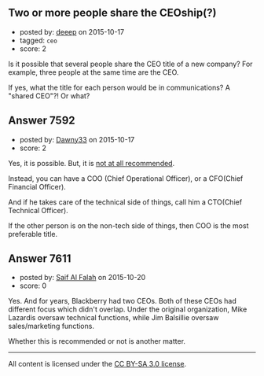 ## Two or more people share the CEOship(?)

- posted by: [deeep](https://stackexchange.com/users/4849819/deeep) on 2015-10-17
- tagged: `ceo`
- score: 2

<p>Is it possible that several people share the CEO title of a new company? For example, three people at the same time are the CEO. </p>

<p>If yes, what the title for each person would be in communications? A "shared CEO"?! Or what?</p>



## Answer 7592

- posted by: [Dawny33](https://stackexchange.com/users/6444670/dawny33) on 2015-10-17
- score: 2

<p>Yes, it is possible. But, it is <a href="http://datainsightsideas.com/post/32815783974" rel="nofollow">not at all recommended</a>.</p>

<p>Instead, you can have a COO (Chief Operational Officer), or a CFO(Chief Financial Officer).</p>

<p>And if he takes care of the technical side of things, call him a CTO(Chief Technical Officer).</p>

<p>If the other person is on the non-tech side of things, then COO is the most preferable title.</p>



## Answer 7611

- posted by: [Saif Al Falah](https://stackexchange.com/users/1405882/saif-al-falah) on 2015-10-20
- score: 0

<p>Yes. And for years, Blackberry had two CEOs. Both of these CEOs had different focus which didn't overlap. Under the original organization, Mike Lazardis oversaw technical functions, while Jim Balsillie oversaw sales/marketing functions.</p>

<p>Whether this is recommended or not is another matter.</p>




---

All content is licensed under the [CC BY-SA 3.0 license](https://creativecommons.org/licenses/by-sa/3.0/).
